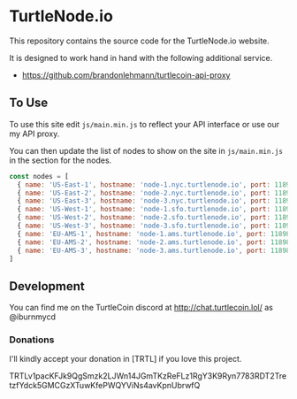 # TurtleNode.io

This repository contains the source code for the TurtleNode.io website.

It is designed to work hand in hand with the following additional service.

* https://github.com/brandonlehmann/turtlecoin-api-proxy

## To Use

To use this site edit ``js/main.min.js`` to reflect your API interface or use our my API proxy.

You can then update the list of nodes to show on the site in ``js/main.min.js`` in the section for the nodes.

```javascript
const nodes = [
  { name: 'US-East-1', hostname: 'node-1.nyc.turtlenode.io', port: 11898, region: 'US East' },
  { name: 'US-East-2', hostname: 'node-2.nyc.turtlenode.io', port: 11898, region: 'US East' },
  { name: 'US-East-3', hostname: 'node-3.nyc.turtlenode.io', port: 11898, region: 'US East' },
  { name: 'US-West-1', hostname: 'node-1.sfo.turtlenode.io', port: 11898, region: 'US West' },
  { name: 'US-West-2', hostname: 'node-2.sfo.turtlenode.io', port: 11898, region: 'US West' },
  { name: 'US-West-3', hostname: 'node-3.sfo.turtlenode.io', port: 11898, region: 'US West' },
  { name: 'EU-AMS-1', hostname: 'node-1.ams.turtlenode.io', port: 11898, region: 'Europe' },
  { name: 'EU-AMS-2', hostname: 'node-2.ams.turtlenode.io', port: 11898, region: 'Europe' },
  { name: 'EU-AMS-3', hostname: 'node-3.ams.turtlenode.io', port: 11898, region: 'Europe' }
]
```

## Development

You can find me on the TurtleCoin discord at http://chat.turtlecoin.lol/ as @iburnmycd

### Donations

I'll kindly accept your donation in [TRTL] if you love this project.

TRTLv1pacKFJk9QgSmzk2LJWn14JGmTKzReFLz1RgY3K9Ryn7783RDT2TretzfYdck5GMCGzXTuwKfePWQYViNs4avKpnUbrwfQ